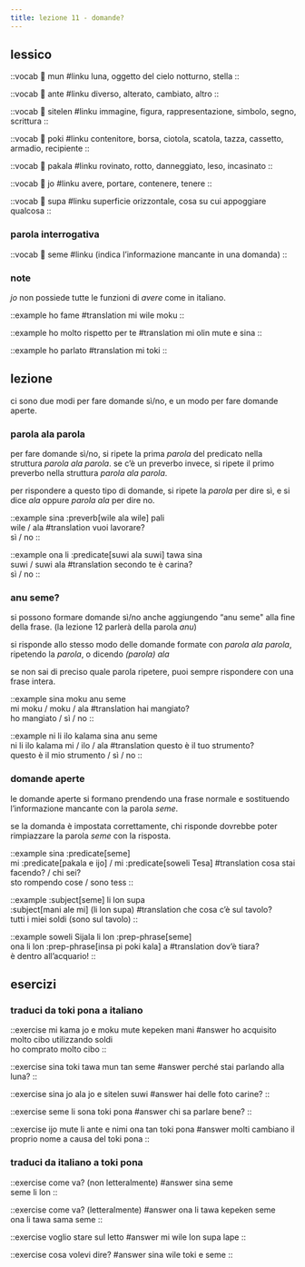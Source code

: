 ```yaml
---
title: lezione 11 - domande? 
---
```

## lessico
::vocab
󱤺 mun
#linku
luna, oggetto del cielo notturno, stella
::

::vocab
󱤆 ante
#linku
diverso, alterato, cambiato, altro
::

::vocab
󱥠 sitelen
#linku
immagine, figura, rappresentazione, simbolo, segno, scrittura
::

::vocab
󱥓 poki
#linku
contenitore, borsa, ciotola, scatola, tazza, cassetto, armadio, recipiente
::

::vocab
󱥈 pakala
#linku
rovinato, rotto, danneggiato, leso, incasinato
::

::vocab
󱤓 jo
#linku
avere, portare, contenere, tenere
::

::vocab
󱥥 supa
#linku
superficie orizzontale, cosa su cui appoggiare qualcosa
::

### parola interrogativa
::vocab
󱥙 seme
#linku
(indica l’informazione mancante in una domanda)
::

### note
*jo* non possiede tutte le funzioni di *avere* come in italiano.

::example
ho fame
#translation
mi wile moku
::

::example
ho molto rispetto per te
#translation
mi olin mute e sina
::

::example
ho parlato
#translation
mi toki
::

## lezione
ci sono due modi per fare domande sì/no, e un modo per fare domande aperte.

### parola ala parola
 per fare domande sì/no, si ripete la prima *parola* del predicato nella struttura *parola ala parola*. se c’è un preverbo invece, si ripete il primo preverbo nella struttura *parola ala parola*.

per rispondere a questo tipo di domande, si ripete la *parola* per dire sì, e si dice *ala* oppure *parola ala* per dire no. 

::example
sina :preverb[wile ala wile] pali \
wile / ala
#translation
vuoi lavorare? \
sì / no
::

::example
ona li :predicate[suwi ala suwi] tawa sina \
suwi / suwi ala
#translation
secondo te è carina? \
sì / no
::

### anu seme?
si possono formare domande sì/no anche aggiungendo “anu seme" alla fine della frase. (la lezione 12 parlerà della parola *anu*)

si risponde allo stesso modo delle domande formate con *parola ala parola*, ripetendo la *parola*, o dicendo *(parola) ala*

se non sai di preciso quale parola ripetere, puoi sempre rispondere con una frase intera. 

::example
sina moku anu seme \
mi moku / moku / ala
#translation
hai mangiato? \
ho mangiato / sì / no
::

::example
ni li ilo kalama sina anu seme \
ni li ilo kalama mi / ilo / ala
#translation
questo è il tuo strumento? \
questo è il mio strumento / sì / no
::

### domande aperte
le domande aperte si formano prendendo una frase normale e sostituendo l’informazione mancante con la parola *seme*.

se la domanda è impostata correttamente, chi risponde dovrebbe poter rimpiazzare la parola *seme* con la risposta. 

::example
sina :predicate[seme] \
mi :predicate[pakala e ijo] / mi :predicate[soweli Tesa]
#translation
cosa stai facendo? / chi sei? \
sto rompendo cose / sono tess
::

::example
:subject[seme] li lon supa \
:subject[mani ale mi] (li lon supa)
#translation
che cosa c’è sul tavolo? \
tutti i miei soldi (sono sul tavolo)
::

::example
soweli Sijala li lon :prep-phrase[seme] \
ona li lon :prep-phrase[insa pi poki kala] a
#translation
dov’è tiara? \
è dentro all’acquario!
::

## esercizi
### traduci da toki pona a italiano
::exercise
mi kama jo e moku mute kepeken mani
#answer
ho acquisito molto cibo utilizzando soldi \
ho comprato molto cibo
::

::exercise
sina toki tawa mun tan seme
#answer
perché stai parlando alla luna?
::

::exercise
sina jo ala jo e sitelen suwi
#answer
hai delle foto carine?
::

::exercise
seme li sona toki pona
#answer
chi sa parlare bene?
::

::exercise
ijo mute li ante e nimi ona tan toki pona
#answer
molti cambiano il proprio nome a causa del toki pona
::

### traduci da italiano a toki pona
::exercise
come va? (non letteralmente)
#answer
sina seme \
seme li lon
::

::exercise
come va? (letteralmente)
#answer
ona li tawa kepeken seme \
ona li tawa sama seme
::

::exercise
voglio stare sul letto
#answer
mi wile lon supa lape
::

::exercise
cosa volevi dire?
#answer
sina wile toki e seme
::